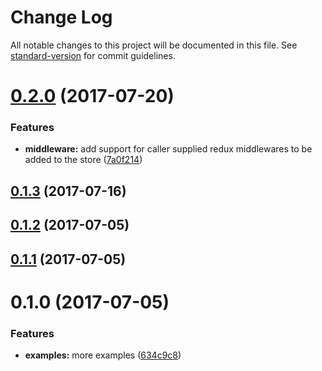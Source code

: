 # Change Log

All notable changes to this project will be documented in this file. See [standard-version](https://github.com/conventional-changelog/standard-version) for commit guidelines.

<a name="0.2.0"></a>
# [0.2.0](https://github.com/abhiaiyer91/apollo-storybook-decorator/compare/v0.1.3...v0.2.0) (2017-07-20)


### Features

* **middleware:** add support for caller supplied redux middlewares to be added to the store ([7a0f214](https://github.com/abhiaiyer91/apollo-storybook-decorator/commit/7a0f214))



<a name="0.1.3"></a>
## [0.1.3](https://github.com/abhiaiyer91/apollo-storybook-decorator/compare/v0.1.2...v0.1.3) (2017-07-16)



<a name="0.1.2"></a>
## [0.1.2](https://github.com/abhiaiyer91/apollo-storybook-decorator/compare/v0.1.1...v0.1.2) (2017-07-05)



<a name="0.1.1"></a>
## [0.1.1](https://github.com/abhiaiyer91/apollo-storybook-decorator/compare/v0.1.0...v0.1.1) (2017-07-05)



<a name="0.1.0"></a>
# 0.1.0 (2017-07-05)


### Features

* **examples:** more examples ([634c9c8](https://github.com/abhiaiyer91/apollo-storybook-decorator/commit/634c9c8))
